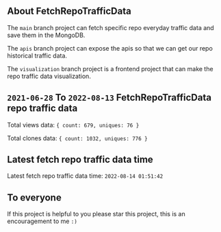 ## About FetchRepoTrafficData

The `main` branch project can fetch specific repo everyday traffic data and save them in the MongoDB.

The `apis` branch project can expose the apis so that we can get our repo historical traffic data.

The `visualization` branch project is a frontend project that can make the repo traffic data visualization.

## `2021-06-28` To `2022-08-13` FetchRepoTrafficData repo traffic data

Total views data: `{ count: 679, uniques: 76 }`

Total clones data: `{ count: 1032, uniques: 776 }`

## Latest fetch repo traffic data time

Latest fetch repo traffic data time: `2022-08-14 01:51:42`

## To everyone

If this project is helpful to you please star this project, this is an encouragement to me `:)`



